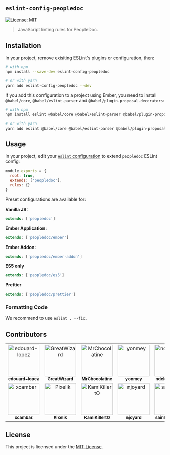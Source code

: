 ## `eslint-config-peopledoc`

[![License: MIT](https://img.shields.io/badge/License-MIT-yellow.svg)](https://opensource.org/licenses/MIT)

> JavaScript linting rules for PeopleDoc.

## Installation

In your project, remove exisiting ESLint's plugins or configuration, then:

```sh
# with npm
npm install --save-dev eslint-config-peopledoc

# or with yarn
yarn add eslint-config-peopledoc --dev
```

If you add this configuration to a project using Ember, you need to install `@babel/core`, `@babel/eslint-parser` and `@babel/plugin-proposal-decorators`:

```sh
# with npm
npm install eslint @babel/core @babel/eslint-parser @babel/plugin-proposal-decorators --save-dev

# or with yarn
yarn add eslint @babel/core @babel/eslint-parser @babel/plugin-proposal-decorators -D
```

## Usage

In your project, edit your [`eslint` configuration](https://eslint.org/docs/user-guide/getting-started#global-installation-and-usage) to extend `peopledoc` ESLint config:

```js
module.exports = {
  root: true,
  extends: ['peopledoc'],
  rules: {}
}
```

Preset configurations are available for:

**Vanilla JS:**

```js
extends: ['peopledoc']
```

**Ember Application:**

```js
extends: ['peopledoc/ember']
```

**Ember Addon:**

```js
extends: ['peopledoc/ember-addon']
```

**ES5 only**

```js
extends: ['peopledoc/es5']
```

**Prettier**

```js
extends: ['peopledoc/prettier']
```

### Formatting Code

We recommend to use `eslint . --fix`.

## Contributors

<!-- readme: contributors -start -->
<table>
<tr>
    <td align="center">
        <a href="https://github.com/edouard-lopez">
            <img src="https://avatars.githubusercontent.com/u/1212392?v=4" width="100;" alt="edouard-lopez"/>
            <br />
            <sub><b>edouard-lopez</b></sub>
        </a>
    </td>
    <td align="center">
        <a href="https://github.com/GreatWizard">
            <img src="https://avatars.githubusercontent.com/u/1322081?v=4" width="100;" alt="GreatWizard"/>
            <br />
            <sub><b>GreatWizard</b></sub>
        </a>
    </td>
    <td align="center">
        <a href="https://github.com/MrChocolatine">
            <img src="https://avatars.githubusercontent.com/u/47531779?v=4" width="100;" alt="MrChocolatine"/>
            <br />
            <sub><b>MrChocolatine</b></sub>
        </a>
    </td>
    <td align="center">
        <a href="https://github.com/yonmey">
            <img src="https://avatars.githubusercontent.com/u/3025706?v=4" width="100;" alt="yonmey"/>
            <br />
            <sub><b>yonmey</b></sub>
        </a>
    </td>
    <td align="center">
        <a href="https://github.com/ndekeister-us">
            <img src="https://avatars.githubusercontent.com/u/56396753?v=4" width="100;" alt="ndekeister-us"/>
            <br />
            <sub><b>ndekeister-us</b></sub>
        </a>
    </td>
    <td align="center">
        <a href="https://github.com/ryuran">
            <img src="https://avatars.githubusercontent.com/u/1309340?v=4" width="100;" alt="ryuran"/>
            <br />
            <sub><b>ryuran</b></sub>
        </a>
    </td></tr>
<tr>
    <td align="center">
        <a href="https://github.com/xcambar">
            <img src="https://avatars.githubusercontent.com/u/657654?v=4" width="100;" alt="xcambar"/>
            <br />
            <sub><b>xcambar</b></sub>
        </a>
    </td>
    <td align="center">
        <a href="https://github.com/Pixelik">
            <img src="https://avatars.githubusercontent.com/u/1423394?v=4" width="100;" alt="Pixelik"/>
            <br />
            <sub><b>Pixelik</b></sub>
        </a>
    </td>
    <td align="center">
        <a href="https://github.com/KamiKillertO">
            <img src="https://avatars.githubusercontent.com/u/9579729?v=4" width="100;" alt="KamiKillertO"/>
            <br />
            <sub><b>KamiKillertO</b></sub>
        </a>
    </td>
    <td align="center">
        <a href="https://github.com/njoyard">
            <img src="https://avatars.githubusercontent.com/u/127842?v=4" width="100;" alt="njoyard"/>
            <br />
            <sub><b>njoyard</b></sub>
        </a>
    </td>
    <td align="center">
        <a href="https://github.com/saintsebastian">
            <img src="https://avatars.githubusercontent.com/u/8288415?v=4" width="100;" alt="saintsebastian"/>
            <br />
            <sub><b>saintsebastian</b></sub>
        </a>
    </td></tr>
</table>
<!-- readme: contributors -end -->

## License

This project is licensed under the [MIT License](LICENSE).

